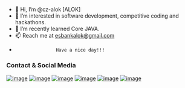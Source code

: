 - 👋 Hi, I’m @cz-alok [ALOK]
- 👀 I’m interested in software development, competitive coding and hackathons.
- 🌱 I’m recently learned Core JAVA.
- 📫 Reach me at esbankalok@gmail.com
-                    Have a nice day!!!

### Contact & Social Media
<a href="https://www.facebook.com/cz.alok.a" target="_blank">![image](https://img.shields.io/badge/Facebook-1877F2?style=for-the-badge&logo=facebook&logoColor=white)</a>
<a href="https://api.whatsapp.com/send?phone=918303195365" target="_blank">![image](https://img.shields.io/badge/WhatsApp-25D366?style=for-the-badge&logo=whatsapp&logoColor=white)</a>
<a href="https://t.me/cz_alok" target="_blank">![image](https://img.shields.io/badge/Telegram-2CA5E0?style=for-the-badge&logo=telegram&logoColor=white)</a>
<a href="https://www.instagram.com/cz_alok/" target="_blank">![image](https://img.shields.io/badge/Instagram-E4405F?style=for-the-badge&logo=instagram&logoColor=white)</a>
<a href="https://www.linkedin.com/in/alok-56983a190/" target="_blank">![image](https://img.shields.io/badge/LinkedIn-0077B5?style=for-the-badge&logo=linkedin&logoColor=white)</a>
<a href="https://twitter.com/ALOK62609681" target="_blank">![image](https://img.shields.io/badge/Twitter-1DA1F2?style=for-the-badge&logo=twitter&logoColor=white)</a>

<!---
cz-alok/cz-alok is a ✨ special ✨ repository because its `README.md` (this file) appears on your GitHub profile.
You can click the Preview link to take a look at your changes.
--->

